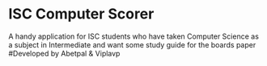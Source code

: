 # ISC Computer Scorer
A handy application for ISC students who have taken Computer Science as a subject in Intermediate and want some study guide for the boards paper
#Developed by Abetpal & Viplavp
